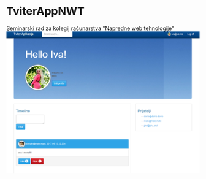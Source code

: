 # TviterAppNWT
Seminarski rad za kolegij računarstva "Napredne web tehnologije"
![promisechains](https://github.com/domkris/files/blob/master/Screenshot%20(70).png?raw=true)

